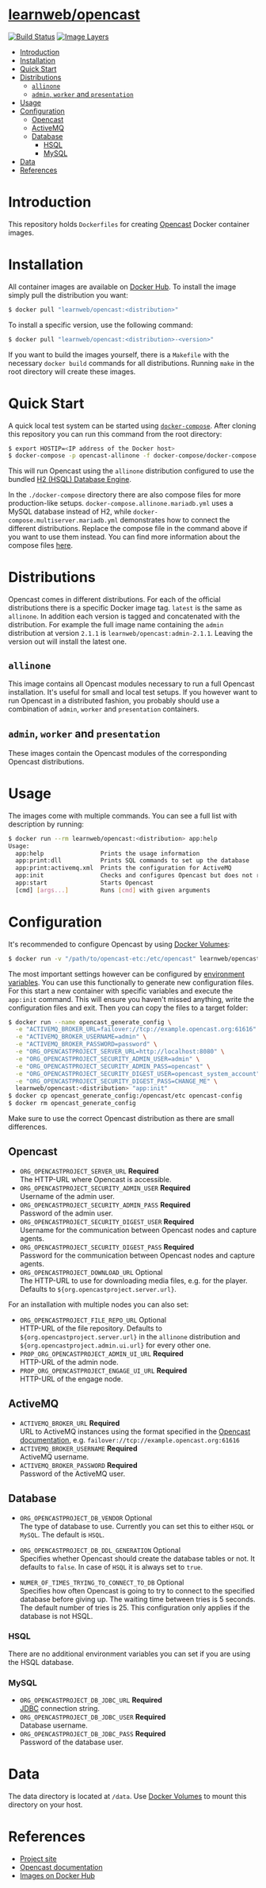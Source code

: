 # [learnweb/opencast](https://hub.docker.com/r/learnweb/opencast/)

[![Build Status](https://travis-ci.org/learnweb/docker-opencast.svg?branch=master)](https://travis-ci.org/learnweb/docker-opencast) [![Image Layers](https://badge.imagelayers.io/learnweb/opencast:latest.svg)](https://imagelayers.io/?images=learnweb/opencast:latest 'Get your own badge on imagelayers.io')

- [Introduction](#introduction)
- [Installation](#installation)
- [Quick Start](#quick-start)
- [Distributions](#distributions)
    - [`allinone`](#allinone)
    - [`admin`, `worker` and `presentation`](#admin-worker-and-presentation)
- [Usage](#usage)
- [Configuration](#configuration)
    - [Opencast](#opencast)
    - [ActiveMQ](#activemq)
    - [Database](#database)
        - [HSQL](#hsql)
        - [MySQL](#mysql)
- [Data](#data)
- [References](#references)

# Introduction

This repository holds `Dockerfiles` for creating [Opencast](http://www.opencast.org/) Docker container images.

# Installation

All container images are available on [Docker Hub](https://hub.docker.com/r/learnweb/opencast/). To install the image simply pull the distribution you want:

```sh
$ docker pull "learnweb/opencast:<distribution>"
```

To install a specific version, use the following command:

```sh
$ docker pull "learnweb/opencast:<distribution>-<version>"
```

If you want to build the images yourself, there is a `Makefile` with the necessary `docker build` commands for all distributions. Running `make` in the root directory will create these images.

# Quick Start

A quick local test system can be started using [`docker-compose`](https://github.com/docker/compose). After cloning this repository you can run this command from the root directory:

```sh
$ export HOSTIP=<IP address of the Docker host>
$ docker-compose -p opencast-allinone -f docker-compose/docker-compose.allinone.hsql.yml up
```

This will run Opencast using the `allinone` distribution configured to use the bundled [H2 (HSQL) Database Engine](http://www.h2database.com/html/main.html).

In the `./docker-compose` directory there are also compose files for more production-like setups. `docker-compose.allinone.mariadb.yml` uses a MySQL database instead of H2, while `docker-compose.multiserver.mariadb.yml` demonstrates how to connect the different distributions. Replace the compose file in the command above if you want to use them instead. You can find more information about the compose files [here](docker-compose/README.md).

# Distributions

Opencast comes in different distributions. For each of the official distributions there is a specific Docker image tag. `latest` is the same as `allinone`. In addition each version is tagged and concatenated with the distribution. For example the full image name containing the `admin` distribution at version `2.1.1` is `learnweb/opencast:admin-2.1.1`. Leaving the version out will install the latest one.

## `allinone`

This image contains all Opencast modules necessary to run a full Opencast installation. It's useful for small and local test setups. If you however want to run Opencast in a distributed fashion, you probably should use a combination of `admin`, `worker` and `presentation` containers.

## `admin`, `worker` and `presentation`

These images contain the Opencast modules of the corresponding Opencast distributions.

# Usage

The images come with multiple commands. You can see a full list with description by running:

```sh
$ docker run --rm learnweb/opencast:<distribution> app:help
Usage:
  app:help                Prints the usage information
  app:print:dll           Prints SQL commands to set up the database
  app:print:activemq.xml  Prints the configuration for ActiveMQ
  app:init                Checks and configures Opencast but does not run it
  app:start               Starts Opencast
  [cmd] [args...]         Runs [cmd] with given arguments
```

# Configuration

It's recommended to configure Opencast by using [Docker Volumes](https://docs.docker.com/engine/reference/run/#volume-shared-filesystems):

```sh
$ docker run -v "/path/to/opencast-etc:/etc/opencast" learnweb/opencast:<distribution>
```

The most important settings however can be configured by [environment variables](https://docs.docker.com/engine/reference/run/#env-environment-variables). You can use this functionally to generate new configuration files. For this start a new container with specific variables and execute the `app:init` command. This will
ensure you haven't missed anything, write the configuration files and exit. Then you can copy the files to a target folder:

```sh
$ docker run --name opencast_generate_config \
  -e "ACTIVEMQ_BROKER_URL=failover://tcp://example.opencast.org:61616" \
  -e "ACTIVEMQ_BROKER_USERNAME=admin" \
  -e "ACTIVEMQ_BROKER_PASSWORD=password" \
  -e "ORG_OPENCASTPROJECT_SERVER_URL=http://localhost:8080" \
  -e "ORG_OPENCASTPROJECT_SECURITY_ADMIN_USER=admin" \
  -e "ORG_OPENCASTPROJECT_SECURITY_ADMIN_PASS=opencast" \
  -e "ORG_OPENCASTPROJECT_SECURITY_DIGEST_USER=opencast_system_account" \
  -e "ORG_OPENCASTPROJECT_SECURITY_DIGEST_PASS=CHANGE_ME" \
  learnweb/opencast:<distribution> "app:init"
$ docker cp opencast_generate_config:/opencast/etc opencast-config
$ docker rm opencast_generate_config
```

Make sure to use the correct Opencast distribution as there are small differences.

## Opencast

* `ORG_OPENCASTPROJECT_SERVER_URL` **Required**  
  The HTTP-URL where Opencast is accessible.
* `ORG_OPENCASTPROJECT_SECURITY_ADMIN_USER` **Required**  
  Username of the admin user.
* `ORG_OPENCASTPROJECT_SECURITY_ADMIN_PASS` **Required**  
  Password of the admin user.
* `ORG_OPENCASTPROJECT_SECURITY_DIGEST_USER` **Required**  
  Username for the communication between Opencast nodes and capture agents.
* `ORG_OPENCASTPROJECT_SECURITY_DIGEST_PASS` **Required**  
  Password for the communication between Opencast nodes and capture agents.
* `ORG_OPENCASTPROJECT_DOWNLOAD_URL` Optional  
  The HTTP-URL to use for downloading media files, e.g. for the player. Defaults to `${org.opencastproject.server.url}`.

For an installation with multiple nodes you can also set:

* `ORG_OPENCASTPROJECT_FILE_REPO_URL` Optional  
  HTTP-URL of the file repository. Defaults to `${org.opencastproject.server.url}` in the `allinone` distribution and `${org.opencastproject.admin.ui.url}` for every other one.
* `PROP_ORG_OPENCASTPROJECT_ADMIN_UI_URL` **Required**  
  HTTP-URL of the admin node.
* `PROP_ORG_OPENCASTPROJECT_ENGAGE_UI_URL` **Required**  
  HTTP-URL of the engage node.

## ActiveMQ

* `ACTIVEMQ_BROKER_URL` **Required**  
  URL to ActiveMQ instances using the format specified in the [Opencast documentation](https://docs.opencast.org/latest/admin/configuration/message-broker/), e.g. `failover://tcp://example.opencast.org:61616`
* `ACTIVEMQ_BROKER_USERNAME` **Required**  
  ActiveMQ username.
* `ACTIVEMQ_BROKER_PASSWORD` **Required**  
  Password of the ActiveMQ user.

## Database

* `ORG_OPENCASTPROJECT_DB_VENDOR` Optional  
  The type of database to use. Currently you can set this to either `HSQL` or `MySQL`. The default is `HSQL`.
* `ORG_OPENCASTPROJECT_DB_DDL_GENERATION` Optional  
  Specifies whether Opencast should create the database tables or not. It defaults to `false`. In case of `HSQL` it is always set to `true`.

* `NUMER_OF_TIMES_TRYING_TO_CONNECT_TO_DB` Optional  
  Specifies how often Opencast is going to try to connect to the specified database before
  giving up. The waiting time between tries is 5 seconds. The default number of tries is 25. This configuration only applies if the database is not HSQL.

### HSQL

There are no additional environment variables you can set if you are using the HSQL database.

### MySQL

* `ORG_OPENCASTPROJECT_DB_JDBC_URL` **Required**  
  [JDBC](http://www.oracle.com/technetwork/java/javase/jdbc/index.html) connection string.
* `ORG_OPENCASTPROJECT_DB_JDBC_USER` **Required**  
  Database username.
* `ORG_OPENCASTPROJECT_DB_JDBC_PASS` **Required**  
  Password of the database user.

# Data

The data directory is located at `/data`. Use [Docker Volumes](https://docs.docker.com/engine/reference/run/#volume-shared-filesystems) to mount this directory on your host.

# References

* [Project site](https://github.com/learnweb/docker-opencast)
* [Opencast documentation](https://docs.opencast.org/latest/admin/)
* [Images on Docker Hub](https://hub.docker.com/r/learnweb/opencast/)
